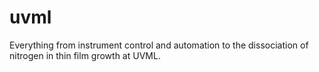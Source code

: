 # uvml
Everything from instrument control and automation to the dissociation of nitrogen in thin film growth at UVML.
